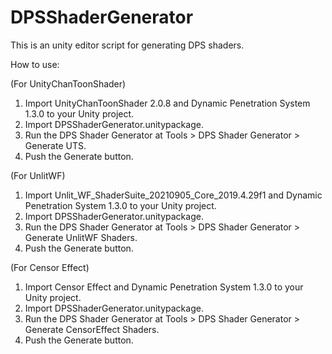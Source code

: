 # DPSShaderGenerator
This is an unity editor script for generating DPS shaders.

How to use:

(For UnityChanToonShader)
1. Import UnityChanToonShader 2.0.8 and Dynamic Penetration System 1.3.0 to your Unity project.
2. Import DPSShaderGenerator.unitypackage.
3. Run the DPS Shader Generator at Tools > DPS Shader Generator > Generate UTS.
4. Push the Generate button.

(For UnlitWF)
1. Import Unlit_WF_ShaderSuite_20210905_Core_2019.4.29f1 and Dynamic Penetration System 1.3.0 to your Unity project.
2. Import DPSShaderGenerator.unitypackage.
3. Run the DPS Shader Generator at Tools > DPS Shader Generator > Generate UnlitWF Shaders.
4. Push the Generate button.

(For Censor Effect)
1. Import Censor Effect and Dynamic Penetration System 1.3.0 to your Unity project.
2. Import DPSShaderGenerator.unitypackage.
3. Run the DPS Shader Generator at Tools > DPS Shader Generator > Generate CensorEffect Shaders.
4. Push the Generate button.